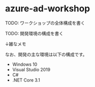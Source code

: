 # azure-ad-workshop

TODO: ワークショップの全体構成を書く




TODO: 開発環境の構成を書く

  ↓雑なメモ

なお、開発の主な環境は以下の構成です。

- Windows 10
- Visual Studio 2019
- C#
- .NET Core 3.1

